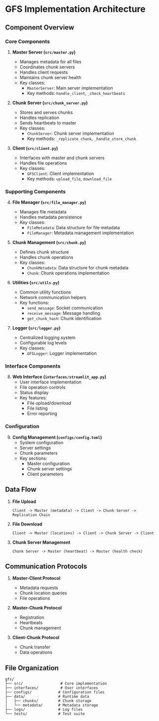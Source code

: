 # GFS Implementation Architecture

## Component Overview

### Core Components

1. **Master Server (`src/master.py`)**
   - Manages metadata for all files
   - Coordinates chunk servers
   - Handles client requests
   - Maintains chunk server health
   - Key classes:
     - `MasterServer`: Main server implementation
     - Key methods: `handle_client`, `_check_heartbeats`

2. **Chunk Server (`src/chunk_server.py`)**
   - Stores and serves chunks
   - Handles replication
   - Sends heartbeats to master
   - Key classes:
     - `ChunkServer`: Chunk server implementation
     - Key methods: `_replicate_chunk`, `_handle_store_chunk`

3. **Client (`src/client.py`)**
   - Interfaces with master and chunk servers
   - Handles file operations
   - Key classes:
     - `GFSClient`: Client implementation
     - Key methods: `upload_file`, `download_file`

### Supporting Components

4. **File Manager (`src/file_manager.py`)**
   - Manages file metadata
   - Handles metadata persistence
   - Key classes:
     - `FileMetadata`: Data structure for file metadata
     - `FileManager`: Metadata management implementation

5. **Chunk Management (`src/chunk.py`)**
   - Defines chunk structure
   - Handles chunk operations
   - Key classes:
     - `ChunkMetadata`: Data structure for chunk metadata
     - `Chunk`: Chunk operations implementation

6. **Utilities (`src/utils.py`)**
   - Common utility functions
   - Network communication helpers
   - Key functions:
     - `send_message`: Socket communication
     - `receive_message`: Message handling
     - `get_chunk_hash`: Chunk identification

7. **Logger (`src/logger.py`)**
   - Centralized logging system
   - Configurable log levels
   - Key classes:
     - `GFSLogger`: Logger implementation

### Interface Components

8. **Web Interface (`interfaces/streamlit_app.py`)**
   - User interface implementation
   - File operation controls
   - Status display
   - Key features:
     - File upload/download
     - File listing
     - Error reporting

### Configuration

9. **Config Management (`configs/config.toml`)**
   - System configuration
   - Server settings
   - Chunk parameters
   - Key sections:
     - Master configuration
     - Chunk server settings
     - Client parameters

## Data Flow

1. **File Upload**
   ```
   Client -> Master (metadata) -> Client -> Chunk Server -> Replication Chain
   ```

2. **File Download**
   ```
   Client -> Master (locations) -> Client -> Chunk Server -> Client
   ```

3. **Chunk Server Management**
   ```
   Chunk Server -> Master (heartbeat) -> Master (health check)
   ```

## Communication Protocols

1. **Master-Client Protocol**
   - Metadata requests
   - Chunk location queries
   - File operations

2. **Master-Chunk Protocol**
   - Registration
   - Heartbeats
   - Chunk management

3. **Client-Chunk Protocol**
   - Chunk transfer
   - Data operations

## File Organization

```
gfs/
├── src/                 # Core implementation
├── interfaces/          # User interfaces
├── configs/            # Configuration files
├── data/               # Runtime data
│   ├── chunks/         # Chunk storage
│   └── metadata/       # Metadata storage
├── logs/               # Log files
└── tests/              # Test suite
``` 
